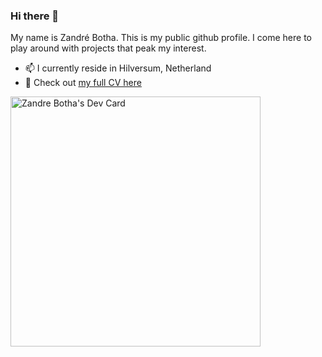 ### Hi there 👋
My name is Zandré Botha. This is my public github profile. I come here to play around with projects that peak my interest.
- 📫 I currently reside in Hilversum, Netherland
- 💬 Check out [my full CV here](https://cvzandrebotha.azurewebsites.net/)

<a href="https://app.daily.dev/Zandre_B"><img src="https://api.daily.dev/devcards/489bdbb0e5e846f288401772d2e5ea89.png?r=8c3" width="400" alt="Zandre Botha's Dev Card"/></a>

<!--
**Zandre/Zandre** is a ✨ _special_ ✨ repository because its `README.md` (this file) appears on your GitHub profile.

Here are some ideas to get you started:

- 🔭 I’m currently working on ...
- 🌱 I’m currently learning ...
- 👯 I’m looking to collaborate on ...
- 🤔 I’m looking for help with ...
- 💬 Ask me about ...
- 📫 How to reach me: ...
- 😄 Pronouns: ...
- ⚡ Fun fact: ...
-->
